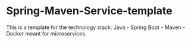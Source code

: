 # Spring-Maven-Service-template
This is a template for the technology stack: Java - Spring Boot - Maven - Docker meant for microservices
